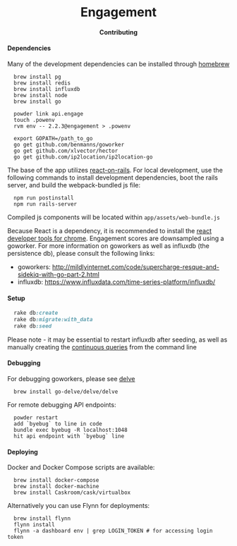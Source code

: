 <h1 align="center">Engagement<br></h1>
<h4 align="center">Contributing</h4>

#### Dependencies

Many of the development dependencies can be installed through [homebrew](http://brew.sh)

```unix
  brew install pg
  brew install redis
  brew install influxdb
  brew install node
  brew install go

  powder link api.engage
  touch .powenv
  rvm env -- 2.2.3@engagement > .powenv

  export GOPATH=/path_to_go
  go get github.com/benmanns/goworker
  go get github.com/xlvector/hector
  go get github.com/ip2location/ip2location-go
```

The base of the app utilizes [react-on-rails](https://github.com/shakacode/react_on_rails). For local development, use the following commands to install development dependencies, boot the rails server, and build the webpack-bundled js file:

```unix
  npm run postinstall
  npm run rails-server
```

Compiled js components will be located within `app/assets/web-bundle.js`

Because React is a dependency, it is recommended to install the [react developer tools for chrome](https://chrome.google.com/webstore/detail/react-developer-tools/fmkadmapgofadopljbjfkapdkoienihi/related). Engagement scores are downsampled using a goworker. For more information on goworkers as well as influxdb (the persistence db), please consult the following links:

- goworkers: http://mildlyinternet.com/code/supercharge-resque-and-sidekiq-with-go-part-2.html
- influxdb: https://www.influxdata.com/time-series-platform/influxdb/

#### Setup

```ruby
  rake db:create
  rake db:migrate:with_data
  rake db:seed
```

Please note - it may be essential to restart influxdb after seeding, as well as manually creating the [continuous queries](https://docs.influxdata.com/influxdb/v0.9/query_language/continuous_queries) from the command line

#### Debugging

For debugging goworkers, please see [delve](https://github.com/go-delve/homebrew-delve)

```unix
  brew install go-delve/delve/delve
```

For remote debugging API endpoints:

```unix
  powder restart
  add `byebug` to line in code
  bundle exec byebug -R localhost:1048
  hit api endpoint with `byebug` line
```

#### Deploying

Docker and Docker Compose scripts are available:

```unix
  brew install docker-compose
  brew install docker-machine
  brew install Caskroom/cask/virtualbox
```

Alternatively you can use Flynn for deployments:

```unix
  brew install flynn
  flynn install
  flynn -a dashboard env | grep LOGIN_TOKEN # for accessing login token
```
